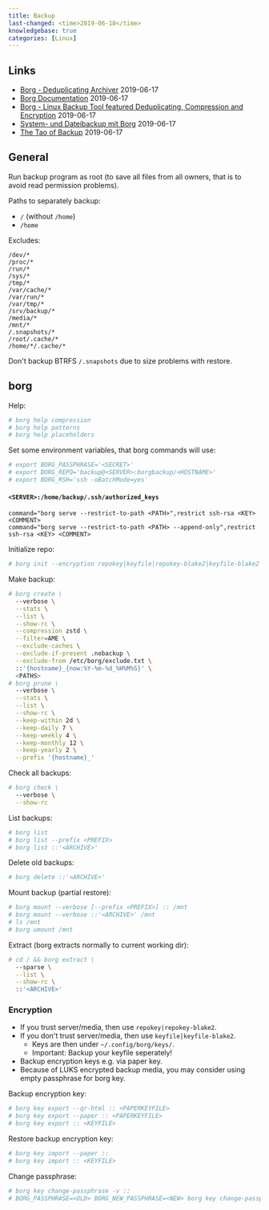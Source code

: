 ```yaml
---
title: Backup
last-changed: <time>2019-06-18</time>
knowledgebase: true
categories: [Linux]
---
```

## Links

* [Borg - Deduplicating Archiver](https://www.borgbackup.org) <time>2019-06-17</time>
* [Borg Documentation](https://borgbackup.readthedocs.io) <time>2019-06-17</time>
* [Borg - Linux Backup Tool featured Deduplicating, Compression and Encryption](https://linoxide.com/linux-how-to/borg-backup-linux-tool) <time>2019-06-17</time>
* [System- und Dateibackup mit Borg](https://www.pro-linux.de/artikel/2/1918/system-und-dateibackup-mit-borg.html) <time>2019-06-17</time>
* [The Tao of Backup](http://www.taobackup.com) <time>2019-06-17</time>

## General

Run backup program as root (to save all files from all owners, that is to avoid
read permission problems).

Paths to separately backup:

* `/` (without `/home`)
* `/home`

Excludes:

```text
/dev/*
/proc/*
/run/*
/sys/*
/tmp/*
/var/cache/*
/var/run/*
/var/tmp/*
/srv/backup/*
/media/*
/mnt/*
/.snapshots/*
/root/.cache/*
/home/*/.cache/*
```

Don't backup BTRFS `/.snapshots` due to size problems with restore.

## borg

Help:

```sh
# borg help compression
# borg help patterns
# borg help placeholders
```

Set some environment variables, that borg commands will use:

```sh
# export BORG_PASSPHRASE='<SECRET>'
# export BORG_REPO='backup@<SERVER>:borgbackup/<HOSTNAME>'
# export BORG_RSH='ssh -oBatchMode=yes'
```

#### `<SERVER>:/home/backup/.ssh/authorized_keys`

```text
command="borg serve --restrict-to-path <PATH>",restrict ssh-rsa <KEY> <COMMENT>
command="borg serve --restrict-to-path <PATH> --append-only",restrict ssh-rsa <KEY> <COMMENT>
```

Initialize repo:

```sh
# borg init --encryption repokey|keyfile|repokey-blake2|keyfile-blake2
```

Make backup:

```sh
# borg create \
  --verbose \
  --stats \
  --list \
  --show-rc \
  --compression zstd \
  --filter=AME \
  --exclude-caches \
  --exclude-if-present .nobackup \
  --exclude-from /etc/borg/exclude.txt \
  ::'{hostname}_{now:%Y-%m-%d_%H%M%S}' \
  <PATHS>
# borg prune \
  --verbose \
  --stats \
  --list \
  --show-rc \
  --keep-within 2d \
  --keep-daily 7 \
  --keep-weekly 4 \
  --keep-monthly 12 \
  --keep-yearly 2 \
  --prefix '{hostname}_'
```

Check all backups:

```sh
# borg check \
  --verbose \
  --show-rc
```

List backups:

```sh
# borg list
# borg list --prefix <PREFIX>
# borg list ::'<ARCHIVE>'
```

Delete old backups:

```sh
# borg delete ::'<ARCHIVE>'
```

Mount backup (partial restore):

```sh
# borg mount --verbose [--prefix <PREFIX>] :: /mnt
# borg mount --verbose ::'<ARCHIVE>' /mnt
# ls /mnt
# borg umount /mnt
```

Extract (borg extracts normally to current working dir):

```sh
# cd / && borg extract \
  --sparse \
  --list \
  --show-rc \
  ::'<ARCHIVE>'
```

### Encryption

* If you trust server/media, then use `repokey|repokey-blake2`.
* If you don't trust server/media, then use `keyfile|keyfile-blake2`.
  - Keys are then under `~/.config/borg/keys/`.
  - Important: Backup your keyfile seperately!
* Backup encryption keys e.g. via paper key.
* Because of LUKS encrypted backup media, you may consider using empty
  passphrase for borg key.

Backup encryption key:

```sh
# borg key export --qr-html :: <PAPERKEYFILE>
# borg key export --paper :: <PAPERKEYFILE>
# borg key export :: <KEYFILE>
```

Restore backup encryption key:

```sh
# borg key import --paper ::
# borg key import :: <KEYFILE>
```

Change passphrase:

```sh
# borg key change-passphrase -v ::
# BORG_PASSPHRASE=<OLD> BORG_NEW_PASSPHRASE=<NEW> borg key change-passphrase ::
```
